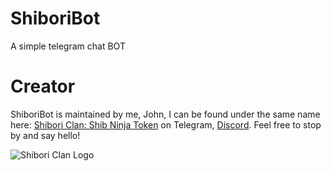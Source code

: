# ShiboriBot
 A simple telegram chat BOT

# Creator
ShiboriBot is maintained by me, John, I can be found
under the same name here: <a href = "https://t.co/Wx1BfiNx9Y">Shibori Clan: Shib Ninja Token</a> on Telegram, <a href = "https://discord.gg/4FFXcmeg">Discord</a>. Feel free to stop by and say hello!

![Shibori Clan Logo](logo.png)
